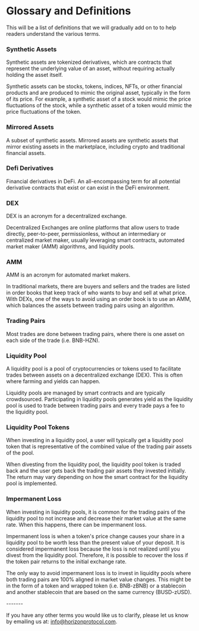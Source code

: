 # Glossary and Definitions

This will be a list of definitions that we will gradually add on to to help readers understand the various terms.

### Synthetic Assets

Synthetic assets are tokenized derivatives, which are contracts that represent the underlying value of an asset, without requiring actually holding the asset itself.

Synthetic assets can be stocks, tokens, indices, NFTs, or other financial products and are produced to mimic the original asset, typically in the form of its price. For example, a synthetic asset of a stock would mimic the price fluctuations of the stock, while a synthetic asset of a token would mimic the price fluctuations of the token.

### Mirrored Assets

A subset of synthetic assets. Mirrored assets are synthetic assets that mirror existing assets in the marketplace, including crypto and traditional financial assets.

### Defi Derivatives

Financial derivatives in DeFi. An all-encompassing term for all potential derivative contracts that exist or can exist in the DeFi environment.

### DEX

DEX is an acronym for a decentralized exchange.&#x20;

Decentralized Exchanges are online platforms that allow users to trade directly, peer-to-peer, permissionless, without an intermediary or centralized market maker, usually leveraging smart contracts, automated market maker (AMM) algorithms, and liquidity pools.

### AMM

AMM is an acronym for automated market makers.

In traditional markets, there are buyers and sellers and the trades are listed in order books that keep track of who wants to buy and sell at what price. With DEXs, one of the ways to avoid using an order book is to use an AMM, which balances the assets between trading pairs using an algorithm.

### Trading Pairs

Most trades are done between trading pairs, where there is one asset on each side of the trade (i.e. BNB-HZN).&#x20;

### Liquidity Pool

A liquidity pool is a pool of cryptocurrencies or tokens used to facilitate trades between assets on a decentralized exchange (DEX). This is often where farming and yields can happen.

Liquidity pools are managed by smart contracts and are typically crowdsourced. Participating in liquidity pools generates yield as the liquidity pool is used to trade between trading pairs and every trade pays a fee to the liquidity pool.

### Liquidity Pool Tokens

When investing in a liquidity pool, a user will typically get a liquidity pool token that is representative of the combined value of the trading pair assets of the pool.&#x20;

When divesting from the liquidity pool, the liquidity pool token is traded back and the user gets back the trading pair assets they invested initially. The return may vary depending on how the smart contract for the liquidity pool is implemented.

### Impermanent Loss

When investing in liquidity pools, it is common for the trading pairs of the liquidity pool to not increase and decrease their market value at the same rate. When this happens, there can be impermanent loss.

Impermanent loss is when a token's price change causes your share in a liquidity pool to be worth less than the present value of your deposit. It is considered impermanent loss because the loss is not realized until you divest from the liquidity pool. Therefore, it is possible to recover the loss if the token pair returns to the initial exchange rate.

The only way to avoid impermanent loss is to invest in liquidity pools where both trading pairs are 100% aligned in market value changes. This might be in the form of a token and wrapped token (i.e. BNB-zBNB) or a stablecoin and another stablecoin that are based on the same currency (BUSD-zUSD).

\-------

If you have any other terms you would like us to clarify, please let us know by emailing us at: info@horizonprotocol.com.
